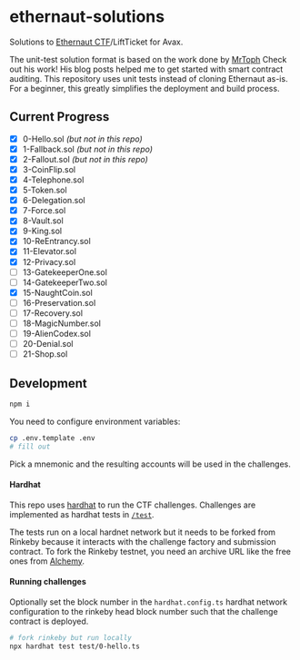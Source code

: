 # ethernaut-solutions

Solutions to [Ethernaut CTF](https://ethernaut.openzeppelin.com/)/LiftTicket for Avax.

The unit-test solution format is based on the work done by [MrToph](https://github.com/MrToph)
Check out his work! His blog posts helped me to get started with smart contract
auditing. This repository uses unit tests instead of cloning Ethernaut as-is.
For a beginner, this greatly simplifies the deployment and build process.

## Current Progress

- [x] 0-Hello.sol _(but not in this repo)_
- [x] 1-Fallback.sol _(but not in this repo)_
- [x] 2-Fallout.sol _(but not in this repo)_
- [x] 3-CoinFlip.sol
- [x] 4-Telephone.sol
- [x] 5-Token.sol
- [x] 6-Delegation.sol
- [x] 7-Force.sol
- [x] 8-Vault.sol
- [x] 9-King.sol
- [x] 10-ReEntrancy.sol
- [x] 11-Elevator.sol
- [x] 12-Privacy.sol
- [ ] 13-GatekeeperOne.sol
- [ ] 14-GatekeeperTwo.sol
- [x] 15-NaughtCoin.sol
- [ ] 16-Preservation.sol
- [ ] 17-Recovery.sol
- [ ] 18-MagicNumber.sol
- [ ] 19-AlienCodex.sol
- [ ] 20-Denial.sol
- [ ] 21-Shop.sol

## Development

```bash
npm i
```

You need to configure environment variables:

```bash
cp .env.template .env
# fill out
```

Pick a mnemonic and the resulting accounts will be used in the challenges.

#### Hardhat

This repo uses [hardhat](https://hardhat.org/) to run the CTF challenges.
Challenges are implemented as hardhat tests in [`/test`](./test).

The tests run on a local hardnet network but it needs to be forked from Rinkeby because it interacts with the challenge factory and submission contract.
To fork the Rinkeby testnet, you need an archive URL like the free ones from [Alchemy](https://alchemyapi.io/).

#### Running challenges

Optionally set the block number in the `hardhat.config.ts` hardhat network configuration to the rinkeby head block number such that the challenge contract is deployed.

```bash
# fork rinkeby but run locally
npx hardhat test test/0-hello.ts
```

